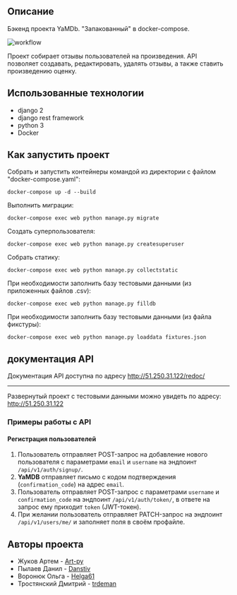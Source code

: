 ## Описание
Бэкенд проекта YaMDb.
"Запакованный" в docker-compose.

![workflow](https://github.com/Danstiv/yamdb_final/actions/workflows/yamdb_workflow.yml/badge.svg)

Проект собирает отзывы пользователей на произведения. API позволяет создавать, редактировать, удалять отзывы, а также ставить произведению оценку.

## Использованные технологии
- django 2
- django rest framework
- python 3
- Docker

## Как запустить проект
Собрать и запустить контейнеры командой из директории с файлом "docker-compose.yaml":

```
docker-compose up -d --build
```
Выполнить миграции:

```
docker-compose exec web python manage.py migrate
```
Создать суперпользователя:

```
docker-compose exec web python manage.py createsuperuser
```
Собрать статику:
```
docker-compose exec web python manage.py collectstatic
```

При необходимости заполнить базу тестовыми данными (из приложенных файлов .csv):

```
docker-compose exec web python manage.py filldb
```

При необходимости заполнить базу тестовыми данными (из файла фикстуры):

```
docker-compose exec web python manage.py loaddata fixtures.json
```

## документация API

Документация API доступна по адресу http://51.250.31.122/redoc/
___
Развернутый проект с тестовыми данными можно увидеть по адресу: http://51.250.31.122

### Примеры работы с API
 
#### Регистрация пользователей

1. Пользователь отправляет POST-запрос на добавление нового пользователя с параметрами `email` и `username` на эндпоинт `/api/v1/auth/signup/`.
2. **YaMDB** отправляет письмо с кодом подтверждения (`confirmation_code`) на адрес `email`.
3. Пользователь отправляет POST-запрос с параметрами `username` и `confirmation_code` на эндпоинт `/api/v1/auth/token/`, в ответе на запрос ему приходит `token` (JWT-токен).
4. При желании пользователь отправляет PATCH-запрос на эндпоинт `/api/v1/users/me/` и заполняет поля в своём профайле.

## Авторы проекта

- Жуков Артем - [Art-py](https://github.com/Art-py)
- Пылаев Данил - [Danstiv](https://github.com/danstiv)
- Воронюк Ольга - [Helga61](https://github.com/Helga61)
- Тростянский Дмитрий - [trdeman](https://github.com/trdeman)
